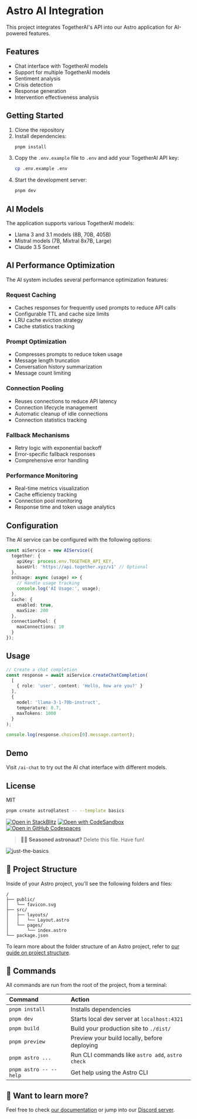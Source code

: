 # Astro AI Integration

This project integrates TogetherAI's API into our Astro application for AI-powered features.

## Features

- Chat interface with TogetherAI models
- Support for multiple TogetherAI models
- Sentiment analysis
- Crisis detection
- Response generation
- Intervention effectiveness analysis

## Getting Started

1. Clone the repository
2. Install dependencies:
   ```bash
   pnpm install
   ```
3. Copy the `.env.example` file to `.env` and add your TogetherAI API key:
   ```bash
   cp .env.example .env
   ```
4. Start the development server:
   ```bash
   pnpm dev
   ```

## AI Models

The application supports various TogetherAI models:

- Llama 3 and 3.1 models (8B, 70B, 405B)
- Mistral models (7B, Mixtral 8x7B, Large)
- Claude 3.5 Sonnet

## AI Performance Optimization

The AI system includes several performance optimization features:

### Request Caching

- Caches responses for frequently used prompts to reduce API calls
- Configurable TTL and cache size limits
- LRU cache eviction strategy
- Cache statistics tracking

### Prompt Optimization

- Compresses prompts to reduce token usage
- Message length truncation
- Conversation history summarization
- Message count limiting

### Connection Pooling

- Reuses connections to reduce API latency
- Connection lifecycle management
- Automatic cleanup of idle connections
- Connection statistics tracking

### Fallback Mechanisms

- Retry logic with exponential backoff
- Error-specific fallback responses
- Comprehensive error handling

### Performance Monitoring

- Real-time metrics visualization
- Cache efficiency tracking
- Connection pool monitoring
- Response time and token usage analytics

## Configuration

The AI service can be configured with the following options:

```typescript
const aiService = new AIService({
  together: {
    apiKey: process.env.TOGETHER_API_KEY,
    baseUrl: 'https://api.together.xyz/v1' // Optional
  },
  onUsage: async (usage) => {
    // Handle usage tracking
    console.log('AI Usage:', usage);
  },
  cache: { 
    enabled: true,
    maxSize: 200 
  },
  connectionPool: { 
    maxConnections: 10 
  }
});
```

## Usage

```typescript
// Create a chat completion
const response = await aiService.createChatCompletion(
  [
    { role: 'user', content: 'Hello, how are you?' }
  ],
  {
    model: 'llama-3-1-70b-instruct',
    temperature: 0.7,
    maxTokens: 1000
  }
);

console.log(response.choices[0].message.content);
```

## Demo

Visit `/ai-chat` to try out the AI chat interface with different models.

## License

MIT

```sh
pnpm create astro@latest -- --template basics
```

[![Open in StackBlitz](https://developer.stackblitz.com/img/open_in_stackblitz.svg)](https://stackblitz.com/github/withastro/astro/tree/latest/examples/basics)
[![Open with CodeSandbox](https://assets.codesandbox.io/github/button-edit-lime.svg)](https://codesandbox.io/p/sandbox/github/withastro/astro/tree/latest/examples/basics)
[![Open in GitHub Codespaces](https://github.com/codespaces/badge.svg)](https://codespaces.new/withastro/astro?devcontainer_path=.devcontainer/basics/devcontainer.json)

> 🧑‍🚀 **Seasoned astronaut?** Delete this file. Have fun!

![just-the-basics](https://github.com/withastro/astro/assets/2244813/a0a5533c-a856-4198-8470-2d67b1d7c554)

## 🚀 Project Structure

Inside of your Astro project, you'll see the following folders and files:

```text
/
├── public/
│   └── favicon.svg
├── src/
│   ├── layouts/
│   │   └── Layout.astro
│   └── pages/
│       └── index.astro
└── package.json
```

To learn more about the folder structure of an Astro project, refer to [our guide on project structure](https://docs.astro.build/en/basics/project-structure/).

## 🧞 Commands

All commands are run from the root of the project, from a terminal:

| Command                   | Action                                           |
| :------------------------ | :----------------------------------------------- |
| `pnpm install`             | Installs dependencies                            |
| `pnpm dev`             | Starts local dev server at `localhost:4321`      |
| `pnpm build`           | Build your production site to `./dist/`          |
| `pnpm preview`         | Preview your build locally, before deploying     |
| `pnpm astro ...`       | Run CLI commands like `astro add`, `astro check` |
| `pnpm astro -- --help` | Get help using the Astro CLI                     |

## 👀 Want to learn more?

Feel free to check [our documentation](https://docs.astro.build) or jump into our [Discord server](https://astro.build/chat).
